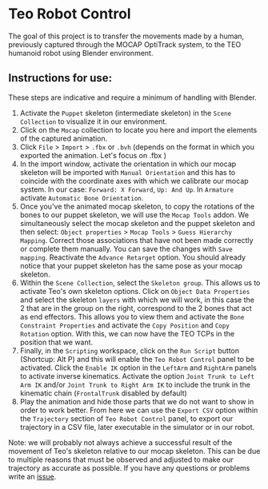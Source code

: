 # Teo Robot Control
The goal of this project is to transfer the movements made by a human, previously captured through the MOCAP OptiTrack system, to the TEO humanoid robot using Blender environment.

## Instructions for use:
These steps are indicative and require a minimum of handling with Blender.
1. Activate the `Puppet` skeleton (intermediate skeleton) in the `Scene Collection` to visualize it in our environment.
2. Click on the `Mocap` collection to locate you here and import the elements of the captured animation.
3. Click `File` > `Import` > `.fbx` or `.bvh` (depends on the format in which you exported the animation. Let's focus on .fbx )
4. In the import window, activate the orientation in which our mocap skeleton will be imported with `Manual Orientation` and this has to coincide with the coordinate axes with which we calibrate our mocap system. In our case: `Forward: X Forward`, `Up: And Up`. In `Armature` activate `Automatic Bone Orientation`.
6. Once you've the animated mocap skeleton, to copy the rotations of the bones to our puppet skeleton, we will use the `Mocap Tools` addon. We simultaneously select the mocap skeleton and the puppet skeleton and then select: `Object properties` > `Mocap Tools` > `Guess Hierarchy Mapping`. Correct those associations that have not been made correctly or complete them manually. You can save the changes with `Save mapping`. Reactivate the `Advance Retarget` option. You should already notice that your puppet skeleton has the same pose as your mocap skeleton.
7. Within the `Scene Collection`, select the `Skeleton group`. This allows us to activate Teo's own skeleton options. Click on `Object Data Properties` and select the skeleton `layers` with which we will work, in this case the 2 that are in the group on the right, correspond to the 2 bones that act as end effectors. This allows you to view them and activate the `Bone Constraint Properties` and activate the `Copy Position` and `Copy Rotation` option. With this, we can now have the TEO TCPs in the position that we want. 
8. Finally, in the `Scripting` workspace, click on the `Run Script` button (Shortcup: Alt P) and this will enable the `Teo Robot Control` panel to be activated. Click the `Enable IK` option in the `LeftArm` and `RightArm` panels to activate inverse kinematics. Activate the option `Joint Trunk to Left Arm IK` and/or `Joint Trunk to Right Arm IK` to include the trunk in the kinematic chain (`FrontalTrunk` disabled by default)
9. Play the animation and hide those parts that we do not want to show in order to work better. From here we can use the `Export CSV` option within the `Trajectory` section of `Teo Robot Control` panel, to export our trajectory in a CSV file, later executable in the simulator or in our robot. 

Note: we will probably not always achieve a successful result of the movement of Teo's skeleton relative to our mocap skeleton. This can be due to multiple reasons that must be observed and adjusted to make our trajectory as accurate as possible. If you have any questions or problems write an [issue](https://github.com/roboticslab-uc3m/teo-blender-models/issues). 
